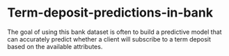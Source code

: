 # Term-deposit-predictions-in-bank
The goal of using this bank dataset is often to build a predictive model that can accurately predict whether a client will subscribe to a term deposit based on the available attributes.
